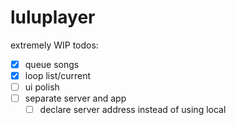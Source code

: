 # luluplayer
extremely WIP
todos: 
- [x] queue songs
- [x] loop list/current
- [ ] ui polish
- [ ] separate server and app
  - [ ] declare server address instead of using local